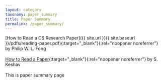 ```yaml
---
layout: category
taxonomy: paper_summary
title: Paper Summary
permalink: /paper_summary/
---
```

[How to Read a CS Research Paper]({{ site.url }}{{ site.baseurl }}/pdfs/reading-paper.pdf){:target="_blank"}{:rel="noopener noreferrer"} by Philip W. L. Fong\
\
[How to Read a Paper](/pdfs/HowtoReadPaper.pdf){:target="_blank"}{:rel="noopener noreferrer"} by S. Keshav\
\
This is paper summary page
